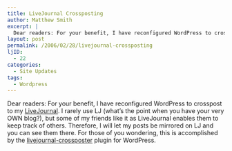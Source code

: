 ```yaml
---
title: LiveJournal Crossposting
author: Matthew Smith
excerpt: |
  Dear readers: For your benefit, I have reconfigured WordPress to crosspost to my <a href="http://digivation.livejournal.com" title="Digivation.net on LiveJournal" target="_blank">LiveJournal</a>. I rarely use LJ (what's the point when you have your very OWN blog?), but some of my friends like it as LiveJournal enables them to keep track of others. Therefore, I will let my posts be mirrored on LJ and you can see them there. For those of you wondering, this is accomplished by the <a href="http://ebroder.net/livejournal-crossposter/" target="_blank">livejournal-crossposter</a> plugin for WordPress.
layout: post
permalink: /2006/02/28/livejournal-crossposting
ljID:
  - 22
categories:
  - Site Updates
tags:
  - Wordpress
---
```

Dear readers: For your benefit, I have reconfigured WordPress to crosspost to my <a href="http://digivation.livejournal.com" title="Digivation.net on LiveJournal" target="_blank">LiveJournal</a>. I rarely use LJ (what&#8217;s the point when you have your very OWN blog?), but some of my friends like it as LiveJournal enables them to keep track of others. Therefore, I will let my posts be mirrored on LJ and you can see them there. For those of you wondering, this is accomplished by the <a href="http://ebroder.net/livejournal-crossposter/" target="_blank">livejournal-crossposter</a> plugin for WordPress.